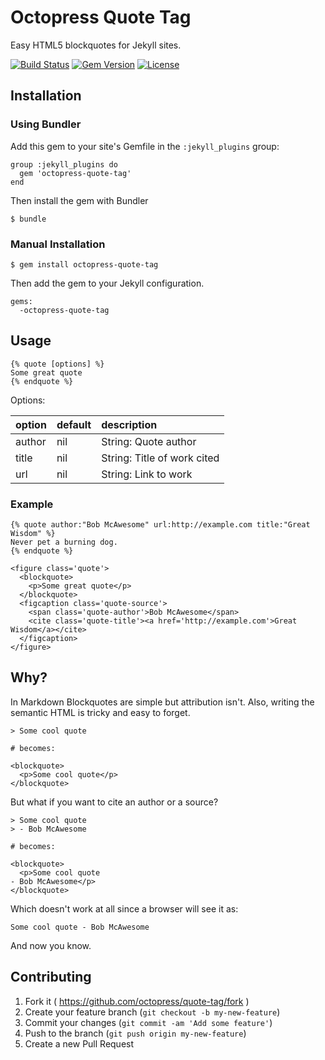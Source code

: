 # Octopress Quote Tag

Easy HTML5 blockquotes for Jekyll sites.

[![Build Status](https://travis-ci.org/octopress/quote-tag.svg)](https://travis-ci.org/octopress/quote-tag)
[![Gem Version](http://img.shields.io/gem/v/octopress-quote-tag.svg)](https://rubygems.org/gems/octopress-quote-tag)
[![License](http://img.shields.io/:license-mit-blue.svg)](http://octopress.mit-license.org)

## Installation

### Using Bundler

Add this gem to your site's Gemfile in the `:jekyll_plugins` group:

    group :jekyll_plugins do
      gem 'octopress-quote-tag'
    end

Then install the gem with Bundler

    $ bundle

### Manual Installation

    $ gem install octopress-quote-tag

Then add the gem to your Jekyll configuration.

    gems:
      -octopress-quote-tag

## Usage

```
{% quote [options] %}
Some great quote
{% endquote %}
```

Options:

| option | default | description |
|:-------|:--------|:------------|
| author | nil     | String: Quote author |
| title  | nil     | String: Title of work cited |
| url    | nil     | String: Link to work |


### Example

```
{% quote author:"Bob McAwesome" url:http://example.com title:"Great Wisdom" %} 
Never pet a burning dog.
{% endquote %}
```

```
<figure class='quote'>
  <blockquote>
    <p>Some great quote</p>
  </blockquote>
  <figcaption class='quote-source'>
    <span class='quote-author'>Bob McAwesome</span>
    <cite class='quote-title'><a href='http://example.com'>Great Wisdom</a></cite>
  </figcaption>
</figure>
```

## Why?

In Markdown Blockquotes are simple but attribution isn't. Also,
writing the semantic HTML is tricky and easy to forget.

```
> Some cool quote

# becomes:

<blockquote>
  <p>Some cool quote</p>
</blockquote>
```

But what if you want to cite an author or a source?

```
> Some cool quote
> - Bob McAwesome

# becomes:

<blockquote>
  <p>Some cool quote
- Bob McAwesome</p>
</blockquote>
```

Which doesn't work at all since a browser will see it as:

```
Some cool quote - Bob McAwesome
```

And now you know.

## Contributing

1. Fork it ( https://github.com/octopress/quote-tag/fork )
2. Create your feature branch (`git checkout -b my-new-feature`)
3. Commit your changes (`git commit -am 'Add some feature'`)
4. Push to the branch (`git push origin my-new-feature`)
5. Create a new Pull Request


